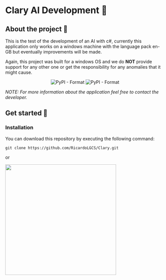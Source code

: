 # Clary AI Development 🤖
  
## About the project 📜

This is the test of the development of an AI with c#, currently this application only works on a windows machine with the language pack en-GB but eventually improvements will be made.

Again, this project was built for a windows OS and we do **NOT** provide support for any other one or get the responsibility for any anomalies that it might cause.

<p align="center">
  <img alt="PyPI - Format" src="https://img.shields.io/badge/C%23-239120?style=flat&logo=c-sharp&logoColor=white">
  <img alt="PyPI - Format" src="https://img.shields.io/badge/Windows-0078D6?style=flat&logo=windows&logoColor=white">
</p>

*NOTE: For more information about the application feel free to contact the developer.*

## Get started 🚀
### Installation
You can download this repository by executing the following command:

<pre>
<code>git clone https://github.com/RicardoLGCS/Clary.git</code>
</pre>

or

<img width="350" height="350" src="https://user-images.githubusercontent.com/36314473/119902498-34866580-bf3f-11eb-9337-797d0cdd2a9e.png">


